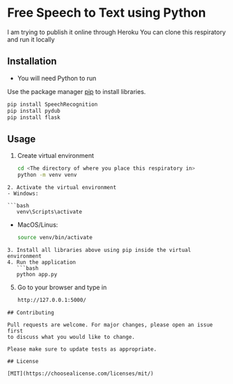 # Free Speech to Text using Python

I am trying to publish it online through Heroku
You can clone this respiratory and run it locally

## Installation
- You will need Python to run
  
Use the package manager [pip](https://pip.pypa.io/en/stable/) to install libraries.

```bash
pip install SpeechRecognition
pip install pydub
pip install flask
```

## Usage
1. Create virtual environment
   ```bash
   cd <The directory of where you place this respiratory in>
   python -m venv venv
```
2. Activate the virtual environment
- Windows:

```bash
   venv\Scripts\activate
```

- MacOS/Linus:
   ```bash
   source venv/bin/activate
```
3. Install all libraries above using pip inside the virtual environment
4. Run the application
   ```bash
   python app.py
```
5. Go to your browser and type in
      ```bash
   http://127.0.0.1:5000/
```
## Contributing

Pull requests are welcome. For major changes, please open an issue first
to discuss what you would like to change.

Please make sure to update tests as appropriate.

## License

[MIT](https://choosealicense.com/licenses/mit/)
